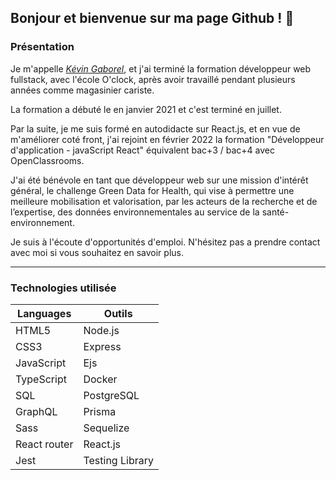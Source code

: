 
## Bonjour et bienvenue sur ma page Github ! 👋

### Présentation

Je m'appelle [*Kévin Gaborel*](https://www.linkedin.com/in/kevin-gaborel/), et j'ai terminé la formation développeur web fullstack, avec l'école O'clock, après avoir travaillé pendant plusieurs années comme magasinier cariste.

La formation a débuté le en janvier 2021 et c'est terminé en juillet.

Par la suite, je me suis formé en autodidacte sur React.js, et en vue de m'améliorer coté front, j'ai rejoint en février 2022 la formation "Développeur d'application - javaScript React" équivalent bac+3 / bac+4 avec OpenClassrooms.

J'ai été bénévole en tant que développeur web sur une mission d'intérêt général, le challenge Green Data for Health, qui vise à permettre une meilleure mobilisation et valorisation, par les acteurs de la recherche et de l’expertise, des données environnementales au service de la santé-environnement.

Je suis à l'écoute d'opportunités d'emploi.
N'hésitez pas a prendre contact avec moi si vous souhaitez en savoir plus.

----------------
### Technologies utilisée 

| Languages | Outils |
|-----------|--------|
| HTML5     | Node.js |
| CSS3      | Express |
| JavaScript  | Ejs    |
| TypeScript  | Docker    |
| SQL       | PostgreSQL |
| GraphQL       | Prisma |
| Sass  | Sequelize              |
| React router  | React.js       |
| Jest  | Testing Library       |

<!--
**KevinGaborel/KevinGaborel** is a ✨ _special_ ✨ repository because its `README.md` (this file) appears on your GitHub profile.

Here are some ideas to get you started:

- 🔭 I’m currently working on ...
- 🌱 I’m currently learning ...
- 👯 I’m looking to collaborate on ...
- 🤔 I’m looking for help with ...
- 💬 Ask me about ...
- 📫 How to reach me: ...
- 😄 Pronouns: ...
- ⚡ Fun fact: ...
-->
